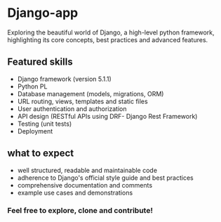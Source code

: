 # Django-app

Exploring the beautiful world of Django, a high-level python framework, highlighting its core concepts, best practices and advanced features.

## Featured skills
- Django framework (version 5.1.1)
- Python PL
- Database management (models, migrations, ORM)
- URL routing, views, templates and static files
- User authentication and authorization
- API design (RESTful APIs using DRF- Django Rest Framework)
- Testing (unit tests)
- Deployment

## what to expect
- well structured, readable and maintainable code
- adherence to Django's official style guide and best practices
- comprehensive documentation and comments
- example use cases and demonstrations

### Feel free to explore, clone and contribute!
